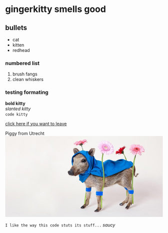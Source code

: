 
# gingerkitty smells good

## bullets
- cat
- kitten
- redhead


### numbered list
1. brush fangs
2. clean whiskers

### testing formating
**bold kitty**  
_slanted kitty_  
`code kitty`

[click here if you want to leave](https://icatcare.org/advice/the-kitten-checklist/) 

Piggy from Utrecht  
![heres an image from Utrecht](pig-utrecht.jpg) 

`I like the way this code stuts its stuff...` _saucy_







